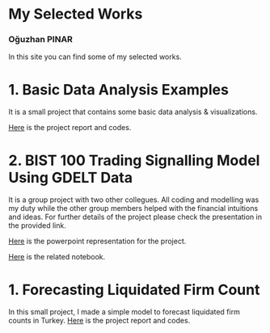 # My Selected Works
### Oğuzhan PINAR

In this site you can find some of my selected works.


# 1. Basic Data Analysis Examples
It is a small project that contains some basic data analysis & visualizations.

[Here](Basic_data_analysis.html) is the project report and codes.

# 2. BIST 100 Trading Signalling Model Using GDELT Data
It is a group project with two other collegues. All coding and modelling was my duty while the other group members helped with the financial intuitions and ideas. For further details of the project please check the presentation in the provided link.

[Here](bist_100_signalling.pdf) is the powerpoint representation for the project.

[Here](bist_100_signalling.ipynb) is the related notebook.


# 1. Forecasting Liquidated Firm Count 
In this small project, I made a simple model to forecast liquidated firm counts in Turkey.
[Here](Liq_firm.html) is the project report and codes.

